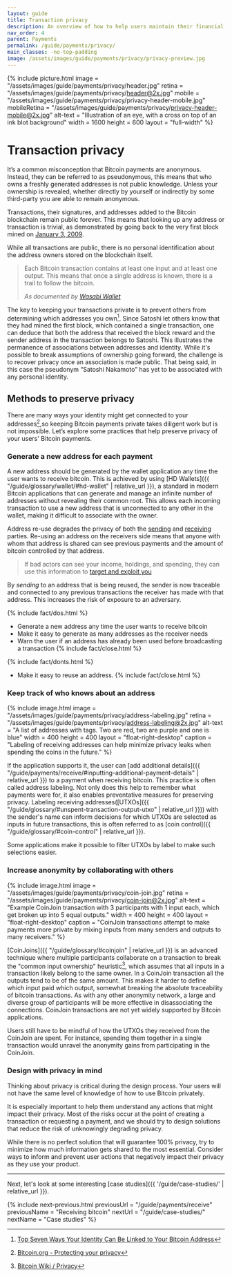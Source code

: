 ```yaml
---
layout: guide
title: Transaction privacy
description: An overview of how to help users maintain their financial privacy while using Bitcoin.
nav_order: 4
parent: Payments
permalink: /guide/payments/privacy/
main_classes: -no-top-padding
image: /assets/images/guide/payments/privacy/privacy-preview.jpg
---
```


{% include picture.html
    image = "/assets/images/guide/payments/privacy/header.jpg"
    retina = "/assets/images/guide/payments/privacy/header@2x.jpg"
    mobile = "/assets/images/guide/payments/privacy/privacy-header-mobile.jpg"
    mobileRetina = "/assets/images/guide/payments/privacy/privacy-header-mobile@2x.jpg"
    alt-text = "Illustration of an eye, with a cross on top of an ink blot background"
    width = 1600
    height = 600
    layout = "full-width"
%}


# Transaction privacy

<!--
This page should inform about what information is made public when sending or receiving, how the application can help minimize unnecessary privacy leaks, basic application functionality to help, and when we can, more advanced options.

- Single-use addresses (avoiding address reuse)
- Coin selection / labelling
- Coin join / Pay join

@TODO: address reuse / there should be something in here about also mindfully not giving the same unused address to different persons
@TODO: address reuse / write glossary term about Gap limit  
-->

It’s a common misconception that Bitcoin payments are anonymous. Instead, they can be referred to as pseudonymous, this means that who owns a freshly generated addresses is not public knowledge. Unless your ownership is revealed, whether directly by yourself or indirectly by some third-party you are able to remain anonymous.

Transactions, their signatures, and addresses added to the Bitcoin blockchain remain public forever. This means that looking up any address or transaction is trivial, as demonstrated by going back to the very first block mined on [January 3, 2009](https://blockstream.info/tx/4a5e1e4baab89f3a32518a88c31bc87f618f76673e2cc77ab2127b7afdeda33b).

While all transactions are public, there is no personal identification about the address owners stored on the blockchain itself.

> Each Bitcoin transaction contains at least one input and at least one output. This means that once a single address is known, there is a trail to follow the bitcoin.
>
> <cite>As documented by <a href="https://docs.wasabiwallet.io/FAQ/FAQ-GeneralBitcoinPrivacy.html#how-is-bitcoin-bad-in-terms-of-privacy">Wasabi Wallet</a></cite>

The key to keeping your transactions private is to prevent others from determining which addresses you own[^2]. Since Satoshi let others know that they had mined the first block, which contained a single transaction, one can deduce that both the address that received the block reward and the sender address in the transaction belongs to Satoshi. This illustrates the permanence of associations between addresses and identity. While it's possible to break assumptions of ownership going forward, the challenge is to recover privacy once an association is made public. That being said, in this case the pseudonym “Satoshi Nakamoto” has yet to be associated with any personal identity.

<!-- TODO: add graphic and heading that demonstrate points of compromise when transacting with bitcoin -->

## Methods to preserve privacy

There are many ways your identity might get connected to your addresses[^1],so keeping Bitcoin payments private takes diligent work but is not impossible. Let’s explore some practices that help preserve privacy of your users' Bitcoin payments.

<!-- talk about the problem as you are talking about the solution -->

### Generate a new address for each payment

A new address should be generated by the wallet application any time the user wants to receive bitcoin. This is achieved by using [HD Wallets]({{ "/guide/glossary/wallet/#hd-wallet" | relative_url }}), a standard in modern Bitcoin applications that can generate and manage an infinite number of addresses without revealing their common root. This allows each incoming transaction to use a new address that is unconnected to any other in the wallet, making it difficult to associate with the owner.

Address re-use degrades the privacy of both the [sending](/guide/payments/send/) and [receiving](/guide/payments/receive) parties. Re-using an address on the receivers side means that anyone with whom that address is shared can see previous payments and the amount of bitcoin controlled by that address.

> If bad actors can see your income, holdings, and spending, they can use this information to [target and exploit you](https://docs.wasabiwallet.io/why-wasabi/TransactionSurveillanceCompanies.html#attempt-to-invade-privacy)

By _sending_ to an address that is being reused, the sender is now traceable and connected to any previous transactions the receiver has made with that address. This increases the risk of exposure to an adversary.

<!--
TODO: Link / mention gap limit
TODO: Graphic / consider how to get the ui generating multiple addresses. make it easy for the user to not fail

> ###### Worked Example 1 - Savings Revealed
> * You save in bitcoin, using a single-address paper wallet.
> * All your bitcoin savings to this same address, let's say it contains $1 million worth.
> * You buy a small amount of bitcoins to add to your savings, depositing in the paper wallet.
> * The person who sold you the bitcoins follows their trail on the blockchain and finds your paper wallet containing $1 million.
> * He mentions it to someone in a cafe or bar.
> * Word gets around. A burglar raids your home. Kidnappers capture your children and know exactly how much to demand in ransom.

-->


{% include fact/dos.html %}
- Generate a new address any time the user wants to receive bitcoin
- Make it easy to generate as many addresses as the receiver needs
- Warn the user if an address has already been used before broadcasting a transaction
{% include fact/close.html %}

{% include fact/donts.html %}
- Make it easy to reuse an address.
{% include fact/close.html %}

### Keep track of who knows about an address

<div class="center" markdown="1">

{% include image.html
   image = "/assets/images/guide/payments/privacy/address-labeling.jpg"
   retina = "/assets/images/guide/payments/privacy/address-labeling@2x.jpg"
   alt-text = "A list of addresses with tags. Two are red, two are purple and one is blue"
   width = 400
   height = 400
   layout = "float-right-desktop"
   caption = "Labeling of receiving addresses can help minimize privacy leaks when spending the coins in the future."
%}

If the application supports it, the user can [add additional details]({{ "/guide/payments/receive/#inputting-additional-payment-details" | relative_url }}) to a payment when receiving bitcoin. This practice is often called address labeling. Not only does this help to remember what payments were for, it also enables preventative measures for preserving privacy. Labeling receiving addresses([UTXOs]({{ "/guide/glossary/#unspent-transaction-output-utxo" | relative_url }})) with the sender's name can inform decisions for which UTXOs are selected as inputs in future transactions, this is often referred to as [coin control]({{ "/guide/glossary/#coin-control" | relative_url }}).

Some applications make it possible to filter UTXOs by label to make such selections easier.


</div>

### Increase anonymity by collaborating with others

<div class="center" markdown="1">

{% include image.html
   image = "/assets/images/guide/payments/privacy/coin-join.jpg"
   retina = "/assets/images/guide/payments/privacy/coin-join@2x.jpg"
   alt-text = "Example CoinJoin transaction with 3 participants with 1 input each, which get broken up into 5 equal outputs."
   width = 400
   height = 400
   layout = "float-right-desktop"
   caption = "CoinJoin transactions attempt to make payments more private by mixing inputs from many senders and outputs to many receivers."
%}

[CoinJoins]({{ "/guide/glossary/#coinjoin" | relative_url }}) is an advanced technique where multiple participants collaborate on a transaction to break the "common input ownership" heuristic[^3], which assumes that all inputs in a transaction likely belong to the same owner. In a CoinJoin transaction all the outputs tend to be of the same amount. This makes it harder to define which input paid which output, somewhat breaking the absolute traceability of bitcoin transactions. As with any other anonymity network, a large and diverse group of participants will be more effective in disassociating the connections. CoinJoin transactions are not yet widely supported by Bitcoin applications.

Users still have to be mindful of how the UTXOs they received from the CoinJoin are spent. For instance, spending them together in a single transaction would unravel the anonymity gains from participating in the CoinJoin.

</div>

### Design with privacy in mind

Thinking about privacy is critical during the design process. Your users will not have the same level of knowledge of how to use Bitcoin privately.

It is especially important to help them understand any actions that might impact their privacy. Most of the risks occur at the point of creating a transaction or requesting a payment, and we should try to design solutions that reduce the risk of unknowingly degrading privacy.

While there is no perfect solution that will guarantee 100% privacy, try to minimize how much information gets shared to the most essential. Consider ways to inform and prevent user actions that negatively impact their privacy as they use your product.

<!--
There is no perfect solution to guarantee 100% privacy that lasts forever because things can be revealed over time. Since transactions are forever public, even if all precautions are taken at the time of payment to ensure the highest degree of anonymity, future behaviors of the wallet owner or transacting parties can still degrade previously attained privacy. A high amount of diligence is necessary whenever users are transacting with Bitcoin. The product should be able to guide, inform, and prevent them against privacy degrading actions.
-->

[^1]: [Bitcoin.org - Protecting your privacy](https://bitcoin.org/en/protect-your-privacy)
[^2]: [Top Seven Ways Your Identity Can Be Linked to Your Bitcoin Address](https://99bitcoins.com/know-more-top-seven-ways-your-identity-can-be-linked-to-your-bitcoin-address/)
[^3]: [Bitcoin Wiki / Privacy](https://en.bitcoin.it/wiki/Privacy#Common-input-ownership_heuristic)

---

Next, let's look at some interesting [case studies]({{ '/guide/case-studies/' | relative_url }}).

{% include next-previous.html
   previousUrl = "/guide/payments/receive"
   previousName = "Receiving bitcoin"
   nextUrl = "/guide/case-studies/"
   nextName = "Case studies"
%}
